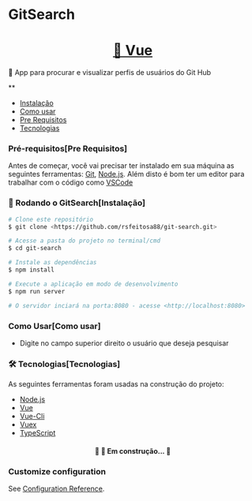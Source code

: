 # GitSearch
<h1 align="center">
    <a href="https://vuejs.org/">🔗 Vue</a>
</h1>
<p align="left">🚀 App para procurar e visualizar perfis de usuários do Git Hub </p>**

 * [Instalação](#instalacao)
 * [Como usar](#como-usar)
 * [Pre Requisitos](#pre-requisitos)
 * [Tecnologias](#tecnologias)

### Pré-requisitos[Pre Requisitos]

Antes de começar, você vai precisar ter instalado em sua máquina as seguintes ferramentas:
[Git](https://git-scm.com), [Node.js](https://nodejs.org/en/). 
Além disto é bom ter um editor para trabalhar com o código como [VSCode](https://code.visualstudio.com/)

### 🎲 Rodando o GitSearch[Instalação]

```bash
# Clone este repositório
$ git clone <https://github.com/rsfeitosa88/git-search.git>

# Acesse a pasta do projeto no terminal/cmd
$ cd git-search

# Instale as dependências
$ npm install

# Execute a aplicação em modo de desenvolvimento
$ npm run server

# O servidor inciará na porta:8080 - acesse <http://localhost:8080>
```
### Como Usar[Como usar]

- Digite no campo superior direito o usuário que deseja pesquisar

### 🛠 Tecnologias[Tecnologias]

As seguintes ferramentas foram usadas na construção do projeto:

- [Node.js](https://nodejs.org/en/)
- [Vue](https://pt-br.reactjs.org/)
- [Vue-Cli](https://reactnative.dev/)
- [Vuex](https://vuex.vuejs.org/)
- [TypeScript](https://www.typescriptlang.org/)

<h4 align="center"> 
	🚧  🚀 Em construção...  🚧
</h4>

### Customize configuration
See [Configuration Reference](https://cli.vuejs.org/config/).
